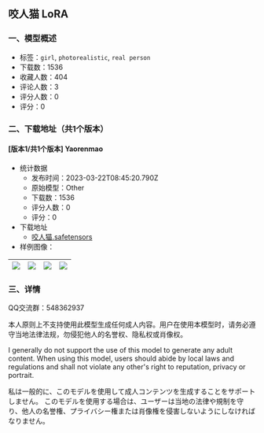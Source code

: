 ## 咬人猫 LoRA
### 一、模型概述

- 标签：`girl`, `photorealistic`, `real person`
- 下载数：1536
- 收藏人数：404
- 评论人数：3
- 评分人数：0
- 评分：0

### 二、下载地址（共1个版本）

#### [版本1/共1个版本] Yaorenmao

- 统计数据
  - 发布时间：2023-03-22T08:45:20.790Z
  - 原始模型：Other
  - 下载数：1536
  - 评分人数：0
  - 评分：0
- 下载地址
  - [咬人猫.safetensors](https://civitai.com/api/download/models/26376)
- 样例图像：

| <img src="https://image.civitai.com/xG1nkqKTMzGDvpLrqFT7WA/5aba631b-6963-426b-1d13-331341792b00/width=450/290541.jpeg" /> | <img src="https://image.civitai.com/xG1nkqKTMzGDvpLrqFT7WA/a7d5476c-7db5-4e7e-17b0-a8c4ff349500/width=450/290546.jpeg" /> | <img src="https://image.civitai.com/xG1nkqKTMzGDvpLrqFT7WA/28a0078d-11ba-455b-1eca-a5e22c482900/width=450/290545.jpeg" /> | <img src="https://image.civitai.com/xG1nkqKTMzGDvpLrqFT7WA/29ad5854-8f1c-4d2d-b390-8afe21334d00/width=450/290544.jpeg" /> |
| ---- | ---- | ---- | ---- |


### 三、详情
<p>QQ交流群：548362937</p><p></p><p>本人原则上不支持使用此模型生成任何成人内容。用户在使用本模型时，请务必遵守当地法律法规，勿侵犯他人的名誉权、隐私权或肖像权。</p><p>I generally do not support the use of this model to generate any adult content. When using this model, users should abide by local laws and regulations and shall not violate any other's right to reputation, privacy or portrait.</p><p>私は一般的に、このモデルを使用して成人コンテンツを生成することをサポートしません。 このモデルを使用する場合は、ユーザーは当地の法律や規制を守り、他人の名誉権、プライバシー権または肖像権を侵害しないようにしなければなりません。</p>